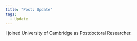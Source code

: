 ```yaml
---
title: "Post: Update"
tags:
  - Update
---
```


I joined University of Cambridge as Postdoctoral Researcher.